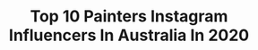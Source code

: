---
title: Top 10 Painters Instagram Influencers In Australia In 2020
description: >-
  Find top painters Instagram influencers in Australia in 2020. Most popular hashtags: #sketch # #australia #drawing.
platform: Instagram
profiles:
  - username: "zoeyoung.artist"
    fullname: >-
      Zoe Young
    location: "Australia"
    followers: 12941
    engagement: 631
    commentsToLikes: 0.050078
    id: ck5c4liu51lif0i11e22e5aou
    verified: false
    hashtags: "#darlingportraitprize, #dpp2020, #portraiturecomeshome, #portraitau"
  - username: "alexjvenezia"
    fullname: >-
      Alex Venezia
    location: "Australia"
    followers: 51724
    engagement: 802
    commentsToLikes: 0.011538
    id: ck0vwro1qv9k30i19d4ibhdbx
    verified: false
    hashtags: "#landscape, #stilllife, #charcoal, #roses"
  - username: "nataliafabia"
    fullname: >-
      Natalia Fabia
    location: "Australia"
    followers: 83883
    engagement: 197
    commentsToLikes: 0.016285
    id: ck134fpthw7lj0i19zm2m6iq8
    verified: false
    hashtags: "#prints, #rainbeausamsara, #sketch, #zoomartclass"
  - username: "_etellan_"
    fullname: >-
      etellan art
    location: "Australia"
    followers: 18305
    engagement: 1264
    commentsToLikes: 0.008912
    id: ck8t6eupadcge0j786dmvjo5z
    verified: false
    hashtags: "#dollcollector, #instadoll, #bird, #blue"
  - username: "danhdoanmua"
    fullname: >-
      D A N H  D O A N
    location: "Australia"
    followers: 24510
    engagement: 694
    commentsToLikes: 0.056440
    id: ck5c2crzwwzzk0i1129ihrgs8
    verified: false
    hashtags: "#painting, #bekind, #covid, #isobirthday"
  - username: "artoflisaking"
    fullname: >-
      Lisa King
    location: "Australia"
    followers: 21347
    engagement: 159
    commentsToLikes: 0.036357
    id: ck6tj0f5r1s1s0j71viqeicrn
    verified: false
    hashtags: ""
  - username: "margaret_heenan_glass"
    fullname: >-
      Margaret Heenan Glass
    location: "Australia"
    followers: 2286
    engagement: 1514
    commentsToLikes: 0.135133
    id: ckaoz7hmdkpqs0i783ill7nue
    verified: false
    hashtags: "#colour, #colours, #layers, #squares"
  - username: "celia.gullett"
    fullname: >-
      Celia Gullett
    location: "Australia"
    followers: 2220
    engagement: 1509
    commentsToLikes: 0.123380
    id: ck5hp5cdlqs1b0i11y3qg8cpp
    verified: false
    hashtags: "#pair, #clancy, #lestweforget, #timetofacetherealworld"
  - username: "itsjanehall"
    fullname: >-
      Jane Hall🍾🎭🎨
    location: "Australia"
    followers: 29587
    engagement: 503
    commentsToLikes: 0.038101
    id: ck13b3q6atit70i19rmxeylf2
    verified: false
    hashtags: "#wentworth, #christianporter, #meaa, #sorrynotsorry"
  - username: "jacwithlove"
    fullname: >-
      Jacqui Stewart ✧ Artist
    location: "Australia"
    followers: 2689
    engagement: 3223
    commentsToLikes: 0.033872
    id: ckaotf7ryvoap0i78dgjk6ln2
    verified: false
    hashtags: ""
---